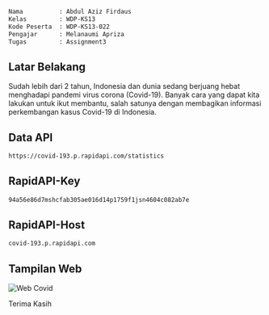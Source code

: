 ```bash
Nama          : Abdul Aziz Firdaus
Kelas         : WDP-KS13
Kode Peserta  : WDP-KS13-022
Pengajar      : Melanaumi Apriza
Tugas         : Assignment3
```

<h2>Latar Belakang</h2>

<p>Sudah lebih dari 2 tahun, Indonesia dan dunia sedang berjuang hebat menghadapi pandemi virus corona (Covid-19). Banyak cara yang dapat kita lakukan untuk ikut membantu, salah satunya dengan membagikan informasi perkembangan kasus Covid-19 di Indonesia.</p>

<h2>Data API</h2>

```bash
https://covid-193.p.rapidapi.com/statistics
```

<h2>RapidAPI-Key</h2>

```bash
94a56e86d7mshcfab305ae016d14p1759f1jsn4604c082ab7e
```

<h2>RapidAPI-Host</h2>

```bash
covid-193.p.rapidapi.com
```

<h2>Tampilan Web</h2>

![Web Covid](https://github.com/AzizLike29/History_Covid19/assets/119909214/c467bebe-ce4b-4aee-9385-7a3b93fc2a7f)

<p>Terima Kasih</p>
